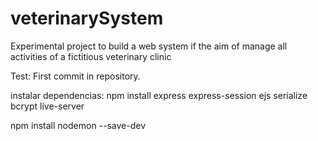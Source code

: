 # veterinarySystem

Experimental project to build a web system if the aim of manage all activities of a fictitious veterinary clinic

Test: First commit in repository.

instalar dependencias:
npm install express express-session ejs serialize bcrypt live-server

npm install nodemon --save-dev
